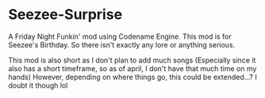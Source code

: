# Seezee-Surprise
A Friday Night Funkin' mod using Codename Engine. This mod is for Seezee's Birthday. So there isn't exactly any lore or anything serious.

This mod is also short as I don't plan to add much songs (Especially since it also has a short timeframe, so as of april, I don't have that much time on my hands) However, depending on where things go, this could be extended...? I doubt it though lol
